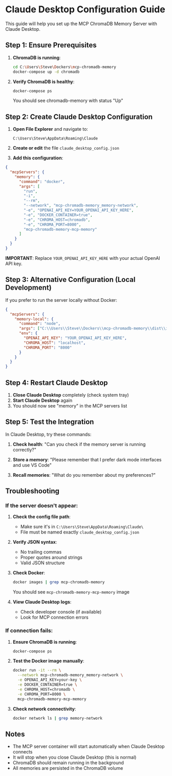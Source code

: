 # Claude Desktop Configuration Guide

This guide will help you set up the MCP ChromaDB Memory Server with Claude Desktop.

## Step 1: Ensure Prerequisites

1. **ChromaDB is running**:
   ```bash
   cd C:\Users\Steve\Dockers\mcp-chromadb-memory
   docker-compose up -d chromadb
   ```

2. **Verify ChromaDB is healthy**:
   ```bash
   docker-compose ps
   ```
   You should see chromadb-memory with status "Up"

## Step 2: Create Claude Desktop Configuration

1. **Open File Explorer** and navigate to:
   ```
   C:\Users\Steve\AppData\Roaming\Claude
   ```

2. **Create or edit** the file `claude_desktop_config.json`

3. **Add this configuration**:

```json
{
  "mcpServers": {
    "memory": {
      "command": "docker",
      "args": [
        "run",
        "-i",
        "--rm",
        "--network", "mcp-chromadb-memory_memory-network",
        "-e", "OPENAI_API_KEY=YOUR_OPENAI_API_KEY_HERE",
        "-e", "DOCKER_CONTAINER=true",
        "-e", "CHROMA_HOST=chromadb",
        "-e", "CHROMA_PORT=8000",
        "mcp-chromadb-memory-mcp-memory"
      ]
    }
  }
}
```

**IMPORTANT**: Replace `YOUR_OPENAI_API_KEY_HERE` with your actual OpenAI API key.

## Step 3: Alternative Configuration (Local Development)

If you prefer to run the server locally without Docker:

```json
{
  "mcpServers": {
    "memory-local": {
      "command": "node",
      "args": ["C:\\Users\\Steve\\Dockers\\mcp-chromadb-memory\\dist\\index.js"],
      "env": {
        "OPENAI_API_KEY": "YOUR_OPENAI_API_KEY_HERE",
        "CHROMA_HOST": "localhost",
        "CHROMA_PORT": "8000"
      }
    }
  }
}
```

## Step 4: Restart Claude Desktop

1. **Close Claude Desktop** completely (check system tray)
2. **Start Claude Desktop** again
3. You should now see "memory" in the MCP servers list

## Step 5: Test the Integration

In Claude Desktop, try these commands:

1. **Check health**:
   "Can you check if the memory server is running correctly?"

2. **Store a memory**:
   "Please remember that I prefer dark mode interfaces and use VS Code"

3. **Recall memories**:
   "What do you remember about my preferences?"

## Troubleshooting

### If the server doesn't appear:

1. **Check the config file path**:
   - Make sure it's in `C:\Users\Steve\AppData\Roaming\Claude\`
   - File must be named exactly `claude_desktop_config.json`

2. **Verify JSON syntax**:
   - No trailing commas
   - Proper quotes around strings
   - Valid JSON structure

3. **Check Docker**:
   ```bash
   docker images | grep mcp-chromadb-memory
   ```
   You should see `mcp-chromadb-memory-mcp-memory` image

4. **View Claude Desktop logs**:
   - Check developer console (if available)
   - Look for MCP connection errors

### If connection fails:

1. **Ensure ChromaDB is running**:
   ```bash
   docker-compose ps
   ```

2. **Test the Docker image manually**:
   ```bash
   docker run -it --rm \
     --network mcp-chromadb-memory_memory-network \
     -e OPENAI_API_KEY=your-key \
     -e DOCKER_CONTAINER=true \
     -e CHROMA_HOST=chromadb \
     -e CHROMA_PORT=8000 \
     mcp-chromadb-memory-mcp-memory
   ```

3. **Check network connectivity**:
   ```bash
   docker network ls | grep memory-network
   ```

## Notes

- The MCP server container will start automatically when Claude Desktop connects
- It will stop when you close Claude Desktop (this is normal)
- ChromaDB should remain running in the background
- All memories are persisted in the ChromaDB volume